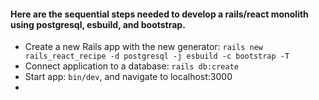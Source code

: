 #### Here are the sequential steps needed to develop a rails/react monolith using postgresql, esbuild, and bootstrap.
* Create a new Rails app with the new generator: `rails new rails_react_recipe -d postgresql -j esbuild -c bootstrap -T`
* Connect application to a database: `rails db:create`
* Start app: `bin/dev`, and navigate to localhost:3000
* 
